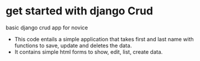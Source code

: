 # get started with django Crud
basic django crud app for novice

- This code entails a simple application that takes first and last name with functions to save, update and deletes the data.
- It contains simple html forms to show, edit, list, create data.
